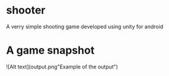 # shooter
A verry simple shooting game developed using unity for android

# A game snapshot

![Alt text](output.png"Example of the output")
